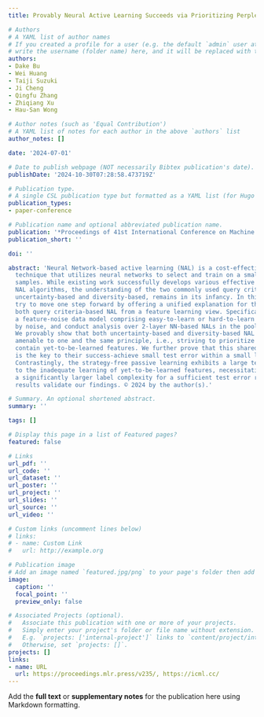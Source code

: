 ```yaml
---
title: Provably Neural Active Learning Succeeds via Prioritizing Perplexing Samples

# Authors
# A YAML list of author names
# If you created a profile for a user (e.g. the default `admin` user at `content/authors/admin/`), 
# write the username (folder name) here, and it will be replaced with their full name and linked to their profile.
authors:
- Dake Bu
- Wei Huang
- Taiji Suzuki
- Ji Cheng
- Qingfu Zhang
- Zhiqiang Xu
- Hau-San Wong

# Author notes (such as 'Equal Contribution')
# A YAML list of notes for each author in the above `authors` list
author_notes: []

date: '2024-07-01'

# Date to publish webpage (NOT necessarily Bibtex publication's date).
publishDate: '2024-10-30T07:28:58.473719Z'

# Publication type.
# A single CSL publication type but formatted as a YAML list (for Hugo requirements).
publication_types:
- paper-conference

# Publication name and optional abbreviated publication name.
publication: '*Proceedings of 41st International Conference on Machine Learning*'
publication_short: ''

doi: ''

abstract: 'Neural Network-based active learning (NAL) is a cost-effective data selection
  technique that utilizes neural networks to select and train on a small subset of
  samples. While existing work successfully develops various effective or theory-justified
  NAL algorithms, the understanding of the two commonly used query criteria of NAL:
  uncertainty-based and diversity-based, remains in its infancy. In this work, we
  try to move one step forward by offering a unified explanation for the success of
  both query criteria-based NAL from a feature learning view. Specifically, we consider
  a feature-noise data model comprising easy-to-learn or hard-to-learn features disrupted
  by noise, and conduct analysis over 2-layer NN-based NALs in the pool-based scenario.
  We provably show that both uncertainty-based and diversity-based NAL are inherently
  amenable to one and the same principle, i.e., striving to prioritize samples that
  contain yet-to-be-learned features. We further prove that this shared principle
  is the key to their success-achieve small test error within a small labeled set.
  Contrastingly, the strategy-free passive learning exhibits a large test error due
  to the inadequate learning of yet-to-be-learned features, necessitating resort to
  a significantly larger label complexity for a sufficient test error reduction. Experimental
  results validate our findings. © 2024 by the author(s).'

# Summary. An optional shortened abstract.
summary: ''

tags: []

# Display this page in a list of Featured pages?
featured: false

# Links
url_pdf: ''
url_code: ''
url_dataset: ''
url_poster: ''
url_project: ''
url_slides: ''
url_source: ''
url_video: ''

# Custom links (uncomment lines below)
# links:
# - name: Custom Link
#   url: http://example.org

# Publication image
# Add an image named `featured.jpg/png` to your page's folder then add a caption below.
image:
  caption: ''
  focal_point: ''
  preview_only: false

# Associated Projects (optional).
#   Associate this publication with one or more of your projects.
#   Simply enter your project's folder or file name without extension.
#   E.g. `projects: ['internal-project']` links to `content/project/internal-project/index.md`.
#   Otherwise, set `projects: []`.
projects: []
links:
- name: URL
  url: https://proceedings.mlr.press/v235/, https://icml.cc/
---
```


Add the **full text** or **supplementary notes** for the publication here using Markdown formatting.
